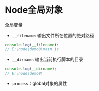 # Node全局对象

全局变量

* `__filename`: 输出文件所在位置的绝对路径
```js
console.log(__filename);   
// E:\node\demo8\main.js 
```

* `__dirname`: 输出当前执行脚本的目录
```js
console.log(__dirname);  
// E:\node\demo8\
```

* `process`：global对象的属性
